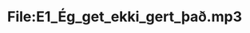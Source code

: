 ---
title: File:E1_Ég_get_ekki_gert_það.mp3
recording of: Ég get ekki gert það.
reading speed: slow
speaker: E
license: CC0
---